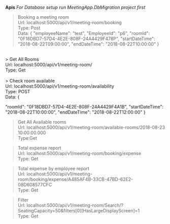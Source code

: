 **Apis**
*For Database setup run MeetingApp.DbMigration project first*<br>
> Booking a meeting room <br>
Url: localhost:5000/api/v1/meeting-room/booking <br>
Type: Post <br>
Data: {
  "employeeName": "test",
  "EmployeeId": "p6",
  "roomId": "0F18DBD7-57D4-4E2E-808F-24A4429F478P",
  "startDateTime": "2018-08-22T09:00:00",
  "endDateTime": "2018-08-22T10:00:00"
}
<br>
> Get All Rooms <br>
Url: localhost:5000/api/v1/meeting-room/ <br>
Type: Get <br>
<br>
> Check room available <br>
Url: localhost:5000/api/v1/meeting-room/availability  <br>
Type: POST <br>
Data: {
 
  "roomId": "0F18DBD7-57D4-4E2E-808F-24A4429F4A1B",
  "startDateTime": "2018-08-22T10:00:00",
  "endDateTime": "2018-08-22T12:00:00"
}
<br>

> Get All Available rooms <br>
Url: localhost:5000/api/v1/meeting-room/available-rooms/2018-08-23 10:00:00.000 <br>
Type:Get <br>

> Total expense report <br>
Url: localhost:5000/api/v1/meeting-room/booking/expense <br>
Type: Get <br>

> Total expense by employee report <br>
Url: localhost:5000/api/v1/meeting-room/booking/expense/A485AF4B-33CB-47BD-62E2-08D608577CFC <br>
Type: Get <br>

> Filter <br>
Url: localhost:5000/api/v1/meeting-room/Search/?SeatingCapacity=50&filters[0][HasLargeDisplayScreen]=1 <br>
Type: Get <br>
